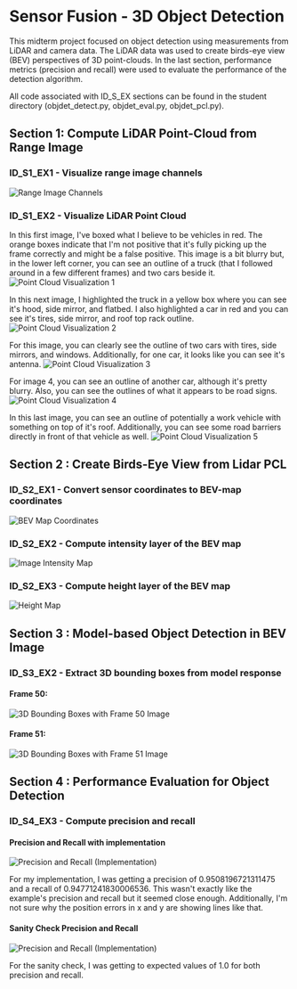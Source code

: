 # Sensor Fusion - 3D Object Detection

This midterm project focused on object detection using measurements from LiDAR and camera data. The LiDAR data was used to create birds-eye view (BEV) perspectives of 3D point-clouds. In the last section, performance metrics (precision and recall) were used to evaluate the performance of the detection algorithm.

All code associated with ID_S<number>_EX<number> sections can be found in the student directory (objdet_detect.py, objdet_eval.py, objdet_pcl.py).

## Section 1: Compute LiDAR Point-Cloud from Range Image

### ID_S1_EX1 - Visualize range image channels

![Range Image Channels](img/show_range_img.PNG "Range Image Channels")

### ID_S1_EX2 - Visualize LiDAR Point Cloud

In this first image, I've boxed what I believe to be vehicles in red. The orange boxes indicate that I'm not positive that it's fully picking up the frame correctly and might be a false positive. This image is a bit blurry but, in the lower left corner, you can see an outline of a truck (that I followed around in a few different frames) and two cars beside it.
![Point Cloud Visualization 1](img/ID_S1_EX_2_Img1.PNG "Point Cloud Visualization 1")

In this next image, I highlighted the truck in a yellow box where you can see it's hood, side mirror, and flatbed. I also highlighted a car in red and you can see it's tires, side mirror, and roof top rack outline.
![Point Cloud Visualization 2](img/ID_S1_EX_2_Img2.PNG "Point Cloud Visualization 2")

For this image, you can clearly see the outline of two cars with tires, side mirrors, and windows. Additionally, for one car, it looks like you can see it's antenna.
![Point Cloud Visualization 3](img/ID_S1_EX_2_Img3.PNG "Point Cloud Visualization 3")

For image 4, you can see an outline of another car, although it's pretty blurry. Also, you can see the outlines of what it appears to be road signs.
![Point Cloud Visualization 4](img/ID_S1_EX_2_Img4.PNG "Point Cloud Visualization 4")

In this last image, you can see an outline of potentially a work vehicle with something on top of it's roof. Additionally, you can see some road barriers directly in front of that vehicle as well.
![Point Cloud Visualization 5](img/ID_S1_EX_2_Img5.PNG "Point Cloud Visualization 5")

## Section 2 : Create Birds-Eye View from Lidar PCL

### ID_S2_EX1 - Convert sensor coordinates to BEV-map coordinates

![BEV Map Coordinates](img/bev_from_pcl_section2_1.PNG "BEV Map Coordinates")

### ID_S2_EX2 - Compute intensity layer of the BEV map

![Image Intensity Map](img/image_intensity.PNG "Ismage Intensity Map")

### ID_S2_EX3 - Compute height layer of the BEV map

![Height Map](img/height_map_img.PNG "Height Map")

## Section 3 : Model-based Object Detection in BEV Image

### ID_S3_EX2 - Extract 3D bounding boxes from model response

#### Frame 50:
![3D Bounding Boxes with Frame 50 Image](img/labels_vs_detected_objects.PNG "3D Bounding Boxes with Frame 50 Image")

#### Frame 51:
![3D Bounding Boxes with Frame 51 Image](img/labels_vs_detected_objects_frame51.PNG "3D Bounding Boxes with Frame 51 Image")

## Section 4 : Performance Evaluation for Object Detection

### ID_S4_EX3 - Compute precision and recall

#### Precision and Recall with implementation
![Precision and Recall (Implementation)](img/precision_recall_run.PNG "Precision and Recall (Implementation)")

For my implementation, I was getting a precision of 0.9508196721311475 and a recall of 0.94771241830006536. This wasn't exactly like the example's precision and recall but it seemed close enough. Additionally, I'm not sure why the position errors in x and y are showing lines like that.

#### Sanity Check Precision and Recall
![Precision and Recall (Implementation)](img/precision_recall_sanity_check.PNG "Precision and Recall (Implementation)")

For the sanity check, I was getting to expected values of 1.0 for both precision and recall.
